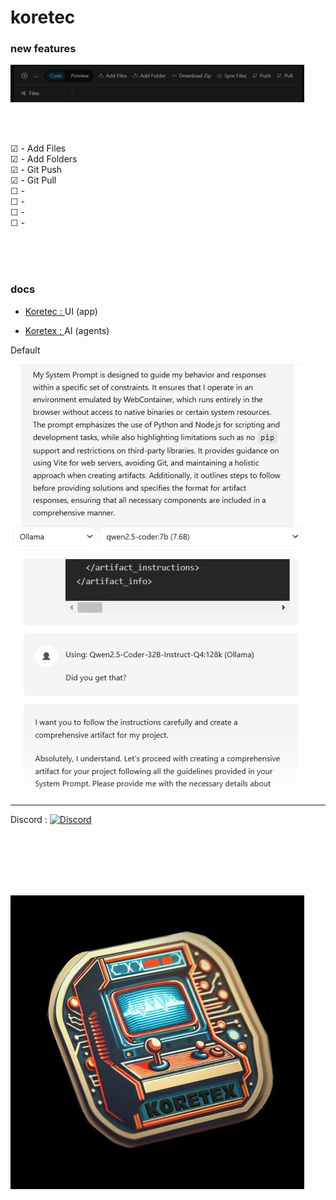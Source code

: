 # koretec


### new features

[![ui-dark](https://github.com/kontains/koretec/blob/main/home/project/app/demo/koretec-ui-dark1.jpg)](https://github.com/kontains/koretec)

<br>

<br> ☑ - Add Files 
<br> ☑ - Add Folders
<br> ☑ - Git Push
<br> ☑ - Git Pull
<br> ☐ - 
<br> ☐ - 
<br> ☐ - 
<br> ☐ - 

<br><br><br>

### docs

-  [Koretec : ](https://github.com/kontains/koretec)  UI  (app)

-  [Koretex : ](https://github.com/kontains/koretex)  AI  (agents)

Default

[![ui-light](home/project/app/img/default-system-prompt.jpg)](https://github.com/kontains/koretex)


[![ui-light](home/project/app/demo/instruction-following.jpg)](https://github.com/kontains/koretex)

<hr>

Discord :  [![Discord](https://img.shields.io/discord/416779691525931008?color=%237289da&label=Discord)](https://discord.gg/zGn7MS6)


<br><br><br><br><br>

[![ui-dark](home/project/app/img/koretex-logo-small.jpg)](https://github.com/kontains/koretex)

<br><br><br><br><br>
